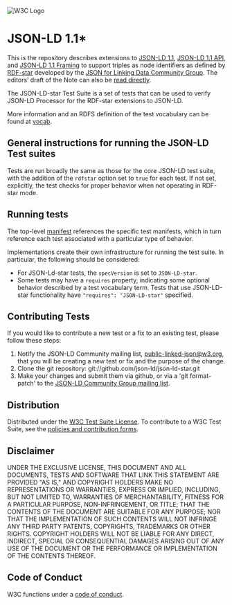 
![W3C Logo](https://www.w3.org/Icons/w3c_home)

# JSON-LD 1.1*

This is the repository describes extensions to [JSON-LD 1.1][], [JSON-LD 1.1 API][], and [JSON-LD 1.1 Framing][] to support triples as node identifiers as defined by [RDF-star]
developed by the [JSON for Linking Data Community Group](https://www.w3.org/community/json-ld/). The editors’ draft of the Note can also be [read directly](https://json-ld.github.io/json-ld-star/).

The JSON-LD-star Test Suite is a set of tests that can
be used to verify JSON-LD Processor for the RDF-star extensions to JSON-LD.

More information and an RDFS definition of the test vocabulary can be found at [vocab](https://w3c.github.io/json-ld-api/tests/vocab).

## General instructions for running the JSON-LD Test suites

Tests are run broadly the same as those for the core JSON-LD test suite, with the addition of the `rdfstar` option set to `true` for each test. If not set, explicitly, the test checks for proper behavior when not operating in RDF-star mode.

## Running tests

The top-level [manifest](manifest.jsonld) references the specific test manifests, which in turn reference each test associated with a particular type of behavior.

Implementations create their own infrastructure for running the test suite. In particular, the following should be considered:

* For JSON-Ld-star tests, the `specVersion` is set to `JSON-LD-star`.
* Some tests may have a `requires` property, indicating some optional behavior described by a test vocabulary term. Tests that use JSON-LD-star functionality have `"requires": "JSON-LD-star"` specified.

## Contributing Tests

If you would like to contribute a new test or a fix to an existing test,
please follow these steps:

1. Notify the JSON-LD Community mailing list, public-linked-json@w3.org,
   that you will be creating a new test or fix and the purpose of the
   change.
2. Clone the git repository: git://github.com/json-ld/json-ld-star.git
3. Make your changes and submit them via github, or via a 'git format-patch'
   to the [JSON-LD Community Group mailing list](mailto:public-linked-json@w3.org).

## Distribution

Distributed under the [W3C Test Suite License](http://www.w3.org/Consortium/Legal/2008/04-testsuite-license). To contribute to a W3C Test Suite, see the [policies and contribution forms](http://www.w3.org/2004/10/27-testcases).

## Disclaimer

UNDER THE EXCLUSIVE LICENSE, THIS DOCUMENT AND ALL DOCUMENTS, TESTS AND SOFTWARE THAT LINK THIS STATEMENT ARE PROVIDED "AS IS," AND COPYRIGHT HOLDERS MAKE NO REPRESENTATIONS OR WARRANTIES, EXPRESS OR IMPLIED, INCLUDING, BUT NOT LIMITED TO, WARRANTIES OF MERCHANTABILITY, FITNESS FOR A PARTICULAR PURPOSE, NON-INFRINGEMENT, OR TITLE; THAT THE CONTENTS OF THE DOCUMENT ARE SUITABLE FOR ANY PURPOSE; NOR THAT THE IMPLEMENTATION OF SUCH CONTENTS WILL NOT INFRINGE ANY THIRD PARTY PATENTS, COPYRIGHTS, TRADEMARKS OR OTHER RIGHTS.
COPYRIGHT HOLDERS WILL NOT BE LIABLE FOR ANY DIRECT, INDIRECT, SPECIAL OR CONSEQUENTIAL DAMAGES ARISING OUT OF ANY USE OF THE DOCUMENT OR THE PERFORMANCE OR IMPLEMENTATION OF THE CONTENTS THEREOF.

## Code of Conduct

W3C functions under a [code of conduct](https://www.w3.org/Consortium/cepc/).

[RDF-star]:                 https://w3c.github.io/rdf-star/rdf-star-cg-spec.html
[JSON-LD 1.1]:          https://w3.org/TR/json-ld11
[JSON-LD 1.1 API]:      https://w3.org/TR/json-ld11-api
[JSON-LD 1.1 Framing]:  https://w3.org/TR/json-ld11-framing